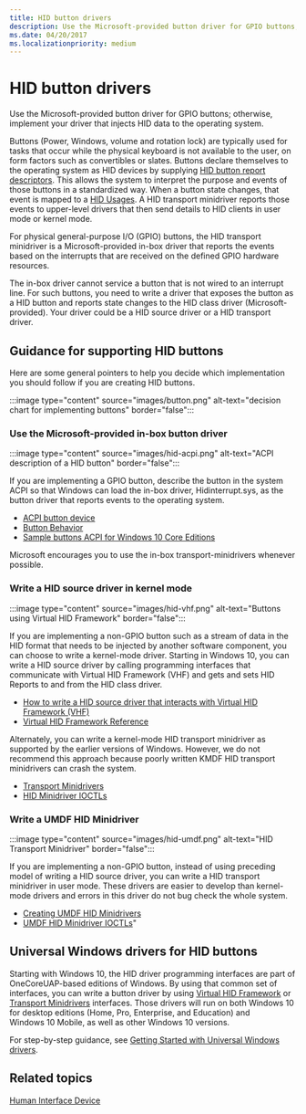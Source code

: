 ```yaml
---
title: HID button drivers
description: Use the Microsoft-provided button driver for GPIO buttons; otherwise, implement your driver that injects HID data to the operating system.
ms.date: 04/20/2017
ms.localizationpriority: medium
---
```


# HID button drivers

Use the Microsoft-provided button driver for GPIO buttons; otherwise, implement your driver that injects HID data to the operating system.

Buttons (Power, Windows, volume and rotation lock) are typically used for tasks that occur while the physical keyboard is not available to the user, on form factors such as convertibles or slates. Buttons declare themselves to the operating system as HID devices by supplying [HID button report descriptors](./acpi-button-device.md). This allows the system to interpret the purpose and events of those buttons in a standardized way. When a button state changes, that event is mapped to a [HID Usages](hid-usages.md). A HID transport minidriver reports those events to upper-level drivers that then send details to HID clients in user mode or kernel mode.

For physical general-purpose I/O (GPIO) buttons, the HID transport minidriver is a Microsoft-provided in-box driver that reports the events based on the interrupts that are received on the defined GPIO hardware resources.

The in-box driver cannot service a button that is not wired to an interrupt line. For such buttons, you need to write a driver that exposes the button as a HID button and reports state changes to the HID class driver (Microsoft-provided). Your driver could be a HID source driver or a HID transport driver.

## Guidance for supporting HID buttons

Here are some general pointers to help you decide which implementation you should follow if you are creating HID buttons.

:::image type="content" source="images/button.png" alt-text="decision chart for implementing buttons" border="false":::

### Use the Microsoft-provided in-box button driver

:::image type="content" source="images/hid-acpi.png" alt-text="ACPI description of a HID button" border="false":::

If you are implementing a GPIO button, describe the button in the system ACPI so that Windows can load the in-box driver, Hidinterrupt.sys, as the button driver that reports events to the operating system.

- [ACPI button device](acpi-button-device.md)
- [Button Behavior](../gpiobtn/button-behavior.md)
- [Sample buttons ACPI for Windows 10 Core Editions](acpi-button-device.md#sample-acpi-button-device-for-windows-10-core-os-editions)

Microsoft encourages you to use the in-box transport-minidrivers whenever possible.

### Write a HID source driver in kernel mode

:::image type="content" source="images/hid-vhf.png" alt-text="Buttons using Virtual HID Framework" border="false":::

If you are implementing a non-GPIO button such as a stream of data in the HID format that needs to be injected by another software component, you can choose to write a kernel-mode driver. Starting in Windows 10, you can write a HID source driver by calling programming interfaces that communicate with Virtual HID Framework (VHF) and gets and sets HID Reports to and from the HID class driver.

- [How to write a HID source driver that interacts with Virtual HID Framework (VHF)](virtual-hid-framework--vhf-.md)
- [Virtual HID Framework Reference](/windows-hardware/drivers/ddi/_hid/)

Alternately, you can write a kernel-mode HID transport minidriver as supported by the earlier versions of Windows. However, we do not recommend this approach because poorly written KMDF HID transport minidrivers can crash the system.

- [Transport Minidrivers](transport-minidrivers.md)
- [HID Minidriver IOCTLs](/windows-hardware/drivers/ddi/_hid/#hid-class-driver-ioctls)

### Write a UMDF HID Minidriver

:::image type="content" source="images/hid-umdf.png" alt-text="HID Transport Minidriver" border="false":::

If you are implementing a non-GPIO button, instead of using preceding model of writing a HID source driver, you can write a HID transport minidriver in user mode. These drivers are easier to develop than kernel-mode drivers and errors in this driver do not bug check the whole system.

- [Creating UMDF HID Minidrivers](../wdf/creating-umdf-hid-minidrivers.md)
- [UMDF HID Minidriver IOCTLs](/previous-versions/hh463977(v=vs.85))"

## Universal Windows drivers for HID buttons

Starting with Windows 10, the HID driver programming interfaces are part of OneCoreUAP-based editions of Windows. By using that common set of interfaces, you can write a button driver by using [Virtual HID Framework](/windows-hardware/drivers/ddi/_hid) or [Transport Minidrivers](transport-minidrivers.md) interfaces. Those drivers will run on both Windows 10 for desktop editions (Home, Pro, Enterprise, and Education) and Windows 10 Mobile, as well as other Windows 10 versions.

For step-by-step guidance, see [Getting Started with Universal Windows drivers](/windows-hardware/drivers).

## Related topics

[Human Interface Device](./index.md)